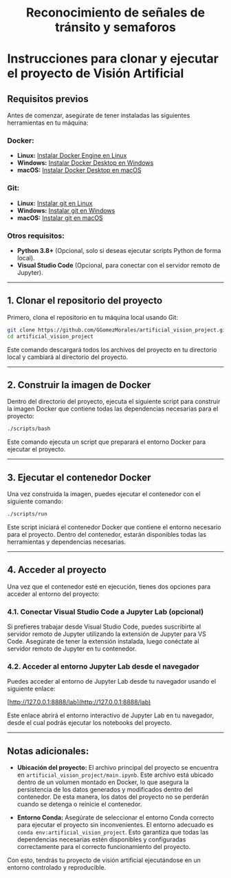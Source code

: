 <h1 align = "center">Reconocimiento de señales de tránsito y semaforos</h1>

# Instrucciones para clonar y ejecutar el proyecto de Visión Artificial

## Requisitos previos

Antes de comenzar, asegúrate de tener instaladas las siguientes herramientas en tu máquina:

### Docker:
- **Linux:** [Instalar Docker Engine en Linux](https://docs.docker.com/engine/install/#supported-platforms)
- **Windows:** [Instalar Docker Desktop en Windows](https://docs.docker.com/desktop/install/windows-install/)
- **macOS:** [Instalar Docker Desktop en macOS](https://docs.docker.com/desktop/install/mac-install/)

### Git:
- **Linux:** [Instalar git en Linux](https://git-scm.com/download/linux)
- **Windows:** [Instalar git en Windows](https://git-scm.com/download/win)
- **macOS:** [Instalar git en macOS](https://git-scm.com/download/mac)

### Otros requisitos:
- **Python 3.8+** (Opcional, solo si deseas ejecutar scripts Python de forma local).
- **Visual Studio Code** (Opcional, para conectar con el servidor remoto de Jupyter).

---

## 1. Clonar el repositorio del proyecto

Primero, clona el repositorio en tu máquina local usando Git:

```bash
git clone https://github.com/GGomezMorales/artificial_vision_project.git
cd artificial_vision_project
```

Este comando descargará todos los archivos del proyecto en tu directorio local y cambiará al directorio del proyecto.

---

## 2. Construir la imagen de Docker

Dentro del directorio del proyecto, ejecuta el siguiente script para construir la imagen Docker que contiene todas las dependencias necesarias para el proyecto:

```bash
./scripts/bash
```

Este comando ejecuta un script que preparará el entorno Docker para ejecutar el proyecto.

---

## 3. Ejecutar el contenedor Docker

Una vez construida la imagen, puedes ejecutar el contenedor con el siguiente comando:

```bash
./scripts/run
```

Este script iniciará el contenedor Docker que contiene el entorno necesario para el proyecto. Dentro del contenedor, estarán disponibles todas las herramientas y dependencias necesarias.

---

## 4. Acceder al proyecto

Una vez que el contenedor esté en ejecución, tienes dos opciones para acceder al entorno del proyecto:

### 4.1. Conectar Visual Studio Code a Jupyter Lab (opcional)
Si prefieres trabajar desde Visual Studio Code, puedes suscribirte al servidor remoto de Jupyter utilizando la extensión de Jupyter para VS Code. Asegúrate de tener la extensión instalada, luego conéctate al servidor remoto de Jupyter en tu contenedor.

### 4.2. Acceder al entorno Jupyter Lab desde el navegador
Puedes acceder al entorno de Jupyter Lab desde tu navegador usando el siguiente enlace:

[http://127.0.0.1:8888/lab](http://127.0.0.1:8888/lab)

Este enlace abrirá el entorno interactivo de Jupyter Lab en tu navegador, desde el cual podrás ejecutar los notebooks del proyecto.

---

## Notas adicionales:

- **Ubicación del proyecto:** El archivo principal del proyecto se encuentra en `artificial_vision_project/main.ipynb`. Este archivo está ubicado dentro de un volumen montado en Docker, lo que asegura la persistencia de los datos generados y modificados dentro del contenedor. De esta manera, los datos del proyecto no se perderán cuando se detenga o reinicie el contenedor.

- **Entorno Conda:** Asegúrate de seleccionar el entorno Conda correcto para ejecutar el proyecto sin inconvenientes. El entorno adecuado es `conda env:artificial_vision_project`. Esto garantiza que todas las dependencias necesarias estén disponibles y configuradas correctamente para el correcto funcionamiento del proyecto.



Con esto, tendrás tu proyecto de visión artificial ejecutándose en un entorno controlado y reproducible.